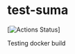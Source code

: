 # test-suma

[![Actions Status](https://github.com/jcayouette/test-suma/tree/master/.github/workflows/badge.svg)]

Testing docker build


